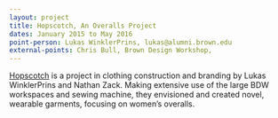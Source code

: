 ```yaml
---
layout: project
title: Hopscotch, An Overalls Project
dates: January 2015 to May 2016
point-person: Lukas WinklerPrins, lukas@alumni.brown.edu
external-points: Chris Bull, Brown Design Workshop, 
---
```


[Hopscotch](http://playhopscotch.net) is a project in clothing construction and branding by Lukas WinklerPrins and Nathan Zack.  Making extensive use of the large BDW workspaces and sewing machine, they envisioned and created novel, wearable garments, focusing on women’s overalls. 